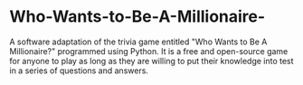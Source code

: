 # Who-Wants-to-Be-A-Millionaire-
A software adaptation of the trivia game entitled "Who Wants to Be A Millionaire?" programmed using Python. It is a free and open-source game for anyone to play as long as they are willing to put their knowledge into test in a series of questions and answers. 
